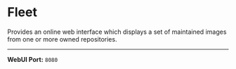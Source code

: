 # Fleet

Provides an online web interface which displays a set of maintained images from one or more owned repositories.

---

**WebUI Port:** `8080`